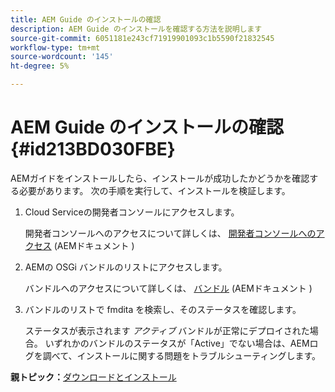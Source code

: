 ```yaml
---
title: AEM Guide のインストールの確認
description: AEM Guide のインストールを確認する方法を説明します
source-git-commit: 6051181e243cf71919901093c1b5590f21832545
workflow-type: tm+mt
source-wordcount: '145'
ht-degree: 5%

---
```



# AEM Guide のインストールの確認 {#id213BD030FBE}

AEMガイドをインストールしたら、インストールが成功したかどうかを確認する必要があります。 次の手順を実行して、インストールを検証します。

1. Cloud Serviceの開発者コンソールにアクセスします。

   開発者コンソールへのアクセスについて詳しくは、 [開発者コンソールへのアクセス](https://experienceleague.adobe.com/docs/experience-manager-learn/cloud-service/debugging/debugging-aem-as-a-cloud-service/developer-console.html?lang=ja) (AEMドキュメント )

1. AEMの OSGi バンドルのリストにアクセスします。

   バンドルへのアクセスについて詳しくは、 [バンドル](https://experienceleague.adobe.com/docs/experience-manager-learn/cloud-service/debugging/debugging-aem-as-a-cloud-service/developer-console.html?lang=en#bundles) (AEMドキュメント )

1. バンドルのリストで fmdita を検索し、そのステータスを確認します。

   ステータスが表示されます *アクティブ* バンドルが正常にデプロイされた場合。 いずれかのバンドルのステータスが「Active」でない場合は、AEMログを調べて、インストールに関する問題をトラブルシューティングします。


**親トピック：**[&#x200B;ダウンロードとインストール](download-install.md)

